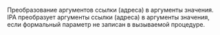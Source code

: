 Преобразование аргументов ссылки (адреса) в аргументы значения. 
IPA преобразует аргументы ссылки (адреса) в аргументы значения, если формальный параметр не записан в вызываемой процедуре.